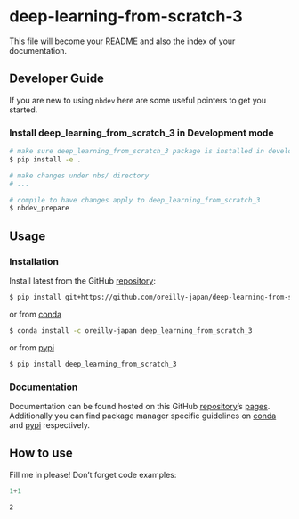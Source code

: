 # deep-learning-from-scratch-3


<!-- WARNING: THIS FILE WAS AUTOGENERATED! DO NOT EDIT! -->

This file will become your README and also the index of your
documentation.

## Developer Guide

If you are new to using `nbdev` here are some useful pointers to get you
started.

### Install deep_learning_from_scratch_3 in Development mode

``` sh
# make sure deep_learning_from_scratch_3 package is installed in development mode
$ pip install -e .

# make changes under nbs/ directory
# ...

# compile to have changes apply to deep_learning_from_scratch_3
$ nbdev_prepare
```

## Usage

### Installation

Install latest from the GitHub
[repository](https://github.com/oreilly-japan/deep-learning-from-scratch-3):

``` sh
$ pip install git+https://github.com/oreilly-japan/deep-learning-from-scratch-3.git
```

or from
[conda](https://anaconda.org/oreilly-japan/deep-learning-from-scratch-3)

``` sh
$ conda install -c oreilly-japan deep_learning_from_scratch_3
```

or from [pypi](https://pypi.org/project/deep-learning-from-scratch-3/)

``` sh
$ pip install deep_learning_from_scratch_3
```

### Documentation

Documentation can be found hosted on this GitHub
[repository](https://github.com/oreilly-japan/deep-learning-from-scratch-3)’s
[pages](https://oreilly-japan.github.io/deep-learning-from-scratch-3/).
Additionally you can find package manager specific guidelines on
[conda](https://anaconda.org/oreilly-japan/deep-learning-from-scratch-3)
and [pypi](https://pypi.org/project/deep-learning-from-scratch-3/)
respectively.

## How to use

Fill me in please! Don’t forget code examples:

``` python
1+1
```

    2

